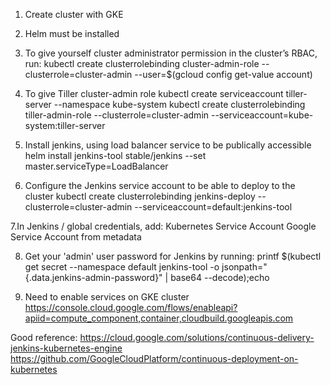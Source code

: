 1. Create cluster with GKE

2. Helm must be installed

3. To give yourself cluster administrator permission in the cluster’s RBAC, run:
kubectl create clusterrolebinding cluster-admin-role --clusterrole=cluster-admin --user=$(gcloud config get-value account)

4. To give Tiller cluster-admin role
kubectl create serviceaccount tiller-server --namespace kube-system
kubectl create clusterrolebinding tiller-admin-role --clusterrole=cluster-admin --serviceaccount=kube-system:tiller-server

5. Install jenkins, using load balancer service to be publically accessible
helm install jenkins-tool stable/jenkins --set master.serviceType=LoadBalancer

6. Configure the Jenkins service account to be able to deploy to the cluster
kubectl create clusterrolebinding jenkins-deploy --clusterrole=cluster-admin --serviceaccount=default:jenkins-tool

7.In Jenkins / global credentials, add:
  Kubernetes Service Account
  Google Service Account from metadata

8. Get your 'admin' user password for Jenkins by running:
printf $(kubectl get secret --namespace default jenkins-tool -o jsonpath="{.data.jenkins-admin-password}" | base64 --decode);echo

9. Need to enable services on GKE cluster
https://console.cloud.google.com/flows/enableapi?apiid=compute_component,container,cloudbuild.googleapis.com

Good reference:
https://cloud.google.com/solutions/continuous-delivery-jenkins-kubernetes-engine
https://github.com/GoogleCloudPlatform/continuous-deployment-on-kubernetes